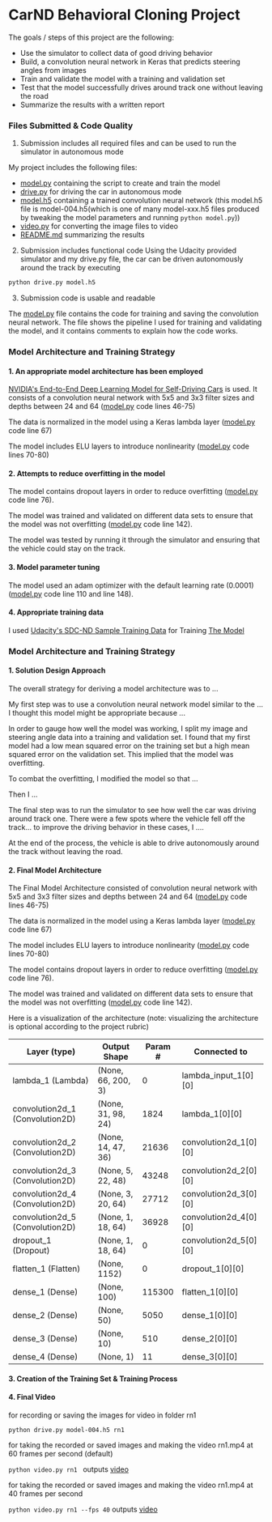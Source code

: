 # CarND Behavioral Cloning Project

The goals / steps of this project are the following:
* Use the simulator to collect data of good driving behavior
* Build, a convolution neural network in Keras that predicts steering angles from images
* Train and validate the model with a training and validation set
* Test that the model successfully drives around track one without leaving the road
* Summarize the results with a written report


### Files Submitted & Code Quality

1. Submission includes all required files and can be used to run the simulator in autonomous mode

My project includes the following files:
* [model.py](model.py)  containing the script to create and train the model
* [drive.py](drive.py) for driving the car in autonomous mode
* [model.h5](model-004.h5) containing a trained convolution neural network (this model.h5 file is model-004.h5(which is one of many model-xxx.h5 files produced by tweaking the model parameters and running ```python model.py```))
* [video.py](video.py) for converting the image files to video
* [README.md](README.md) summarizing the results

2. Submission includes functional code
Using the Udacity provided simulator and my drive.py file, the car can be driven autonomously around the track by executing 
```sh
python drive.py model.h5
```

3. Submission code is usable and readable

The [model.py](model.py) file contains the code for training and saving the convolution neural network. The file shows the pipeline I used for training and validating the model, and it contains comments to explain how the code works.

### Model Architecture and Training Strategy

#### 1. An appropriate model architecture has been employed

[NVIDIA's End-to-End Deep Learning Model for Self-Driving Cars](https://devblogs.nvidia.com/parallelforall/deep-learning-self-driving-cars/) is used. It consists of a convolution neural network with 5x5 and 3x3 filter sizes and depths between 24 and 64 ([model.py](model.py) code lines 46-75) 

The data is normalized in the model using a Keras lambda layer ([model.py](model.py) code line 67)

The model includes ELU layers to introduce nonlinearity ([model.py](model.py) code lines 70-80)

#### 2. Attempts to reduce overfitting in the model

The model contains dropout layers in order to reduce overfitting ([model.py](model.py) code line 76). 

The model was trained and validated on different data sets to ensure that the model was not overfitting ([model.py](model.py) code line 142).

The model was tested by running it through the simulator and ensuring that the vehicle could stay on the track.

#### 3. Model parameter tuning

The model used an adam optimizer with the default learning rate (0.0001) ([model.py](model.py) code line 110 and line 148).

#### 4. Appropriate training data

I used [Udacity's SDC-ND Sample Training Data](https://d17h27t6h515a5.cloudfront.net/topher/2016/December/584f6edd_data/data.zip) for Training [The Model](model.py)

### Model Architecture and Training Strategy

#### 1. Solution Design Approach

The overall strategy for deriving a model architecture was to ...

My first step was to use a convolution neural network model similar to the ... I thought this model might be appropriate because ...

In order to gauge how well the model was working, I split my image and steering angle data into a training and validation set. I found that my first model had a low mean squared error on the training set but a high mean squared error on the validation set. This implied that the model was overfitting. 

To combat the overfitting, I modified the model so that ...

Then I ... 

The final step was to run the simulator to see how well the car was driving around track one. There were a few spots where the vehicle fell off the track... to improve the driving behavior in these cases, I ....

At the end of the process, the vehicle is able to drive autonomously around the track without leaving the road.

#### 2. Final Model Architecture

The Final Model Architecture consisted of convolution neural network with 5x5 and 3x3 filter sizes and depths between 24 and 64 ([model.py](model.py) code lines 46-75) 

The data is normalized in the model using a Keras lambda layer ([model.py](model.py) code line 67)

The model includes ELU layers to introduce nonlinearity ([model.py](model.py) code lines 70-80)

The model contains dropout layers in order to reduce overfitting ([model.py](model.py) code line 76). 

The model was trained and validated on different data sets to ensure that the model was not overfitting ([model.py](model.py) code line 142).

Here is a visualization of the architecture (note: visualizing the architecture is optional according to the project rubric)

| Layer (type) | Output Shape | Param #      | Connected to |
|--------------|--------------|--------------|--------------|
|lambda_1 (Lambda)| (None, 66, 200, 3) | 0 | lambda_input_1[0][0] |
|convolution2d_1 (Convolution2D)|  (None, 31, 98, 24) |   1824 |       lambda_1[0][0] |
|convolution2d_2 (Convolution2D) | (None, 14, 47, 36)  |  21636   |    convolution2d_1[0][0] |
|convolution2d_3 (Convolution2D) | (None, 5, 22, 48)  |   43248   |    convolution2d_2[0][0] |
|convolution2d_4 (Convolution2D) |(None, 3, 20, 64) |    27712    |   convolution2d_3[0][0] |
|convolution2d_5 (Convolution2D) | (None, 1, 18, 64)  |   36928   |    convolution2d_4[0][0] |
|dropout_1 (Dropout)    |          (None, 1, 18, 64)    | 0      |     convolution2d_5[0][0] |
|flatten_1 (Flatten)     |         (None, 1152)    |      0       |    dropout_1[0][0] |
|dense_1 (Dense)   |               (None, 100)     |      115300    |  flatten_1[0][0] |
|dense_2 (Dense)    |              (None, 50)     |       5050     |   dense_1[0][0] |
|dense_3 (Dense)    |              (None, 10)      |      510      |   dense_2[0][0] |
|dense_4 (Dense)     |             (None, 1)       |      11        |  dense_3[0][0] |

#### 3. Creation of the Training Set & Training Process

#### 4. Final Video

for recording or saving the images for video in folder rn1

```python drive.py model-004.h5 rn1```



for taking the recorded or saved images and making the video rn1.mp4 at 60 frames per second (default)

```python video.py rn1 ```  outputs [video](https://youtu.be/gvwRCXzHGGs) 




for taking the recorded or saved images and making the video rn1.mp4 at 40 frames per second

```python video.py rn1 --fps 40``` outputs [video](https://youtu.be/lEZAF99rWQI)

